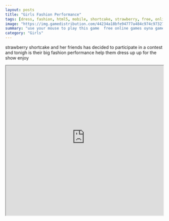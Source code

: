 ```yaml
---
layout: posts
title: "Girls Fashion Performance"
tags: [dress, fashion, html5, mobile, shortcake, strawberry, free, online, games, oyna, game, free, games, play, play, games]
image: "https://img.gamedistribution.com/44234a18bfe94777a484c974c973279b.jpg"
summary: "use your mouse to play this game  free online games oyna game free games play play games"
category: "Girls"
---
```


strawberry shortcake and her friends has decided to participate in a contest and tonigh is their big fashion performance help them dress up up for the show enjoy

<iframe width="100%" height="480px;" src="https://html5.gamedistribution.com/44234a18bfe94777a484c974c973279b/"></iframe>